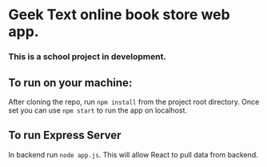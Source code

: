 # Geek Text online book store web app.

### This is a school project in development.

## To run on your machine:

After cloning the repo, run `npm install` from the project root directory. Once set you can use `npm start` to run the app on localhost.

## To run Express Server

In backend run ```node app.js```. This will allow React to pull data from backend.

